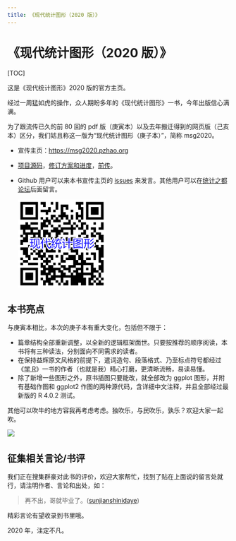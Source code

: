 ```yaml
---
title: 《现代统计图形（2020 版）》
---
```


# 《现代统计图形（2020 版）》

[TOC]

这是《现代统计图形》2020 版的官方主页。

经过一周猛如虎的操作，众人期盼多年的《现代统计图形》一书，今年出版信心满满。

为了跟流传已久的前 80 回的 pdf 版（庚寅本）以及去年搬迁得到的网页版（己亥本）区分，我们姑且称这一版为“现代统计图形（庚子本）”，简称 msg2020。

- 宣传主页：<https://msg2020.pzhao.org>

- [项目源码](https://github.com/XiangyunHuang/MSG-Book/tree/edition1)，[修订方案和进度](https://github.com/XiangyunHuang/MSG-Book/issues/88)，[前传](https://d.cosx.org/d/420857)。

- Github 用户可以来本书宣传主页的 [issues](https://github.com/pzhaonet/msg2020/issues) 来发言。其他用户可以在[统计之都论坛](https://d.cosx.org/d/421648)后面留言。

  <img src="image/msg2020-qr.png" style="zoom: 50%;" />

## 本书亮点

与庚寅本相比，本次的庚子本有重大变化，包括但不限于：

- 篇章结构全部重新调整，以全新的逻辑框架面世。只要按推荐的顺序阅读，本书将有三种读法，分别面向不同需求的读者。
- 在保持益辉原文风格的前提下，遣词造句、段落格式、乃至标点符号都经过《[学 R](https://xuer.pzhao.org)》一书的作者（也就是我）精心打磨，更清晰流畅，易读易懂。
- 除了新增一些图形之外，原书插图只要能改，就全部改为 ggplot 图形，并附有基础作图和 ggplot2 作图的两种源代码，含详细中文注释，并且全部经过最新版的 R 4.0.2 测试。

其他可以吹牛的地方容我再考虑考虑。独吹乐，与民吹乐，孰乐？欢迎大家一起吹。

[![](https://msg2020.pzhao.org/image/msg2020-outline.png)](https://msg2020.pzhao.org/image/msg2020-outline.png)

## 征集相关言论/书评

我们正在搜集群豪对此书的评价，欢迎大家帮忙，找到了贴在上面说的留言处就行，请注明作者、言论和出处，如：

> 再不出，哥就毕业了。([sunjianshinidaye](https://d.cosx.org/d/106696-106696/11))

精彩言论有望收录到书里哦。

2020 年，注定不凡。
